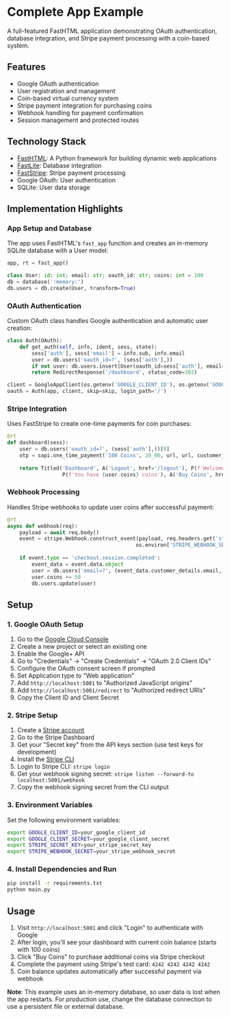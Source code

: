 # Complete App Example

A full-featured FastHTML application demonstrating OAuth authentication, database integration, and Stripe payment processing with a coin-based system.

## Features

- Google OAuth authentication
- User registration and management
- Coin-based virtual currency system
- Stripe payment integration for purchasing coins
- Webhook handling for payment confirmation
- Session management and protected routes

## Technology Stack

- [FastHTML](https://github.com/AnswerDotAI/fasthtml): A Python framework for building dynamic web applications
- [FastLite](https://github.com/AnswerDotAI/fastlite): Database integration
- [FastStripe](https://github.com/AnswerDotAI/faststripe): Stripe payment processing
- Google OAuth: User authentication
- SQLite: User data storage

## Implementation Highlights

### App Setup and Database

The app uses FastHTML's `fast_app` function and creates an in-memory SQLite database with a User model:

```python
app, rt = fast_app()

class User: id: int; email: str; oauth_id: str; coins: int = 100
db = database(':memory:')
db.users = db.create(User, transform=True)
```

### OAuth Authentication

Custom OAuth class handles Google authentication and automatic user creation:

```python
class Auth(OAuth):
    def get_auth(self, info, ident, sess, state):
        sess['auth'], sess['email'] = info.sub, info.email
        user = db.users('oauth_id=?', (sess['auth'],))
        if not user: db.users.insert(User(oauth_id=sess['auth'], email=sess['email']))
        return RedirectResponse('/dashboard', status_code=303)

client = GoogleAppClient(os.getenv('GOOGLE_CLIENT_ID'), os.getenv('GOOGLE_CLIENT_SECRET'))
oauth = Auth(app, client, skip=skip, login_path='/')
```

### Stripe Integration

Uses FastStripe to create one-time payments for coin purchases:

```python
@rt
def dashboard(sess):
    user = db.users('oauth_id=?', (sess['auth'],))[0]
    otp = sapi.one_time_payment('100 Coins', 10_00, url, url, customer_email=user.email)
    
    return Titled('Dashboard', A('Logout', href='/logout'), P(f'Welcome back {sess["email"]}'), 
                  P(f'You have {user.coins} coins'), A('Buy Coins', href=otp.url, cls='uk-btn'))
```

### Webhook Processing

Handles Stripe webhooks to update user coins after successful payment:

```python
@rt
async def webhook(req):
    payload = await req.body()
    event = stripe.Webhook.construct_event(payload, req.headers.get('stripe-signature'),
                                          os.environ['STRIPE_WEBHOOK_SECRET'])
    
    if event.type == 'checkout.session.completed':
        event_data = event.data.object
        user = db.users('email=?', (event_data.customer_details.email,))[0]
        user.coins += 50
        db.users.update(user)
```

## Setup

### 1. Google OAuth Setup

1. Go to the [Google Cloud Console](https://console.cloud.google.com/)
2. Create a new project or select an existing one
3. Enable the Google+ API
4. Go to "Credentials" → "Create Credentials" → "OAuth 2.0 Client IDs"
5. Configure the OAuth consent screen if prompted
6. Set Application type to "Web application"
7. Add `http://localhost:5001` to "Authorized JavaScript origins"
8. Add `http://localhost:5001/redirect` to "Authorized redirect URIs"
9. Copy the Client ID and Client Secret

### 2. Stripe Setup

1. Create a [Stripe account](https://stripe.com/)
2. Go to the Stripe Dashboard
3. Get your "Secret key" from the API keys section (use test keys for development)
4. Install the [Stripe CLI](https://stripe.com/docs/stripe-cli)
5. Login to Stripe CLI: `stripe login`
6. Get your webhook signing secret: `stripe listen --forward-to localhost:5001/webhook`
7. Copy the webhook signing secret from the CLI output

### 3. Environment Variables

Set the following environment variables:

```bash
export GOOGLE_CLIENT_ID=your_google_client_id
export GOOGLE_CLIENT_SECRET=your_google_client_secret
export STRIPE_SECRET_KEY=your_stripe_secret_key
export STRIPE_WEBHOOK_SECRET=your_stripe_webhook_secret
```

### 4. Install Dependencies and Run

```bash
pip install -r requirements.txt
python main.py
```

## Usage

1. Visit `http://localhost:5001` and click "Login" to authenticate with Google
2. After login, you'll see your dashboard with current coin balance (starts with 100 coins)
3. Click "Buy Coins" to purchase additional coins via Stripe checkout
4. Complete the payment using Stripe's test card: `4242 4242 4242 4242`
5. Coin balance updates automatically after successful payment via webhook

**Note**: This example uses an in-memory database, so user data is lost when the app restarts. For production use, change the database connection to use a persistent file or external database.